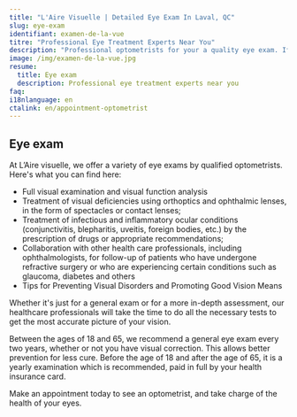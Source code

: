 ```yaml
---
title: "L'Aire Visuelle | Detailed Eye Exam In Laval, QC"
slug: eye-exam
identifiant: examen-de-la-vue
titre: "Professional Eye Treatment Experts Near You"
description: "Professional optometrists for your a quality eye exam. If you suffer from nearsightedness, lazy eye or any eye condition, we are here for your health."
image: /img/examen-de-la-vue.jpg
resume:
  title: Eye exam
  description: Professional eye treatment experts near you
faq: 
i18nlanguage: en
ctalink: en/appointment-optometrist
---
```


## Eye exam

At L’Aire visuelle, we offer a variety of eye exams by qualified optometrists. Here's what you can find here:

- Full visual examination and visual function analysis
- Treatment of visual deficiencies using orthoptics and ophthalmic lenses, in the form of spectacles or contact lenses;
- Treatment of infectious and inflammatory ocular conditions (conjunctivitis, blepharitis, uveitis, foreign bodies, etc.) by the prescription of drugs or appropriate recommendations;
- Collaboration with other health care professionals, including ophthalmologists, for follow-up of patients who have undergone refractive surgery or who are experiencing certain conditions such as glaucoma, diabetes and others
- Tips for Preventing Visual Disorders and Promoting Good Vision Means

Whether it's just for a general exam or for a more in-depth assessment, our healthcare professionals will take the time to do all the necessary tests to get the most accurate picture of your vision.

Between the ages of 18 and 65, we recommend a general eye exam every two years, whether or not you have visual correction. This allows better prevention for less cure. Before the age of 18 and after the age of 65, it is a yearly examination which is recommended, paid in full by your health insurance card.

Make an appointment today to see an optometrist, and take charge of the health of your eyes.
